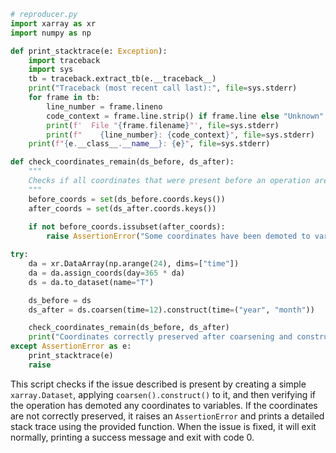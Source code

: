 ```python
# reproducer.py
import xarray as xr
import numpy as np

def print_stacktrace(e: Exception):
    import traceback
    import sys
    tb = traceback.extract_tb(e.__traceback__)
    print("Traceback (most recent call last):", file=sys.stderr)
    for frame in tb:
        line_number = frame.lineno
        code_context = frame.line.strip() if frame.line else "Unknown"
        print(f'  File "{frame.filename}"', file=sys.stderr)
        print(f"    {line_number}: {code_context}", file=sys.stderr)
    print(f"{e.__class__.__name__}: {e}", file=sys.stderr)

def check_coordinates_remain(ds_before, ds_after):
    """
    Checks if all coordinates that were present before an operation are still present after.
    """
    before_coords = set(ds_before.coords.keys())
    after_coords = set(ds_after.coords.keys())
    
    if not before_coords.issubset(after_coords):
        raise AssertionError("Some coordinates have been demoted to variables.")

try:
    da = xr.DataArray(np.arange(24), dims=["time"])
    da = da.assign_coords(day=365 * da)
    ds = da.to_dataset(name="T")

    ds_before = ds
    ds_after = ds.coarsen(time=12).construct(time=("year", "month"))

    check_coordinates_remain(ds_before, ds_after)
    print("Coordinates correctly preserved after coarsening and constructing.")
except AssertionError as e:
    print_stacktrace(e)
    raise

```

This script checks if the issue described is present by creating a simple `xarray.Dataset`, applying `coarsen().construct()` to it, and then verifying if the operation has demoted any coordinates to variables. If the coordinates are not correctly preserved, it raises an `AssertionError` and prints a detailed stack trace using the provided function. When the issue is fixed, it will exit normally, printing a success message and exit with code 0.